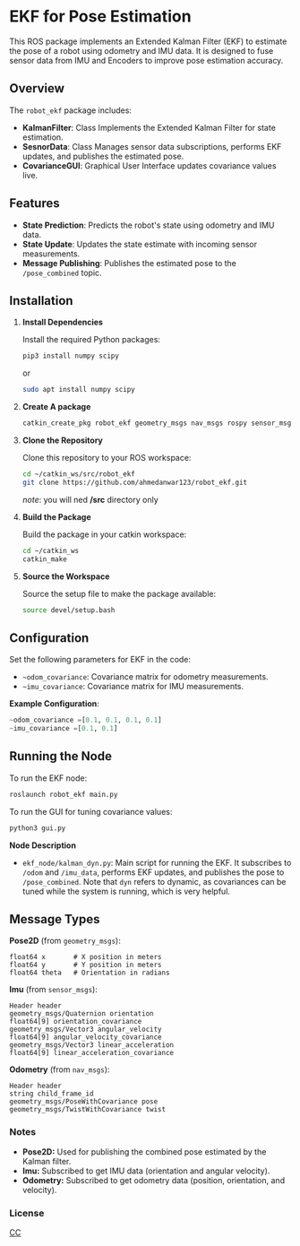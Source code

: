 # EKF for Pose Estimation

This ROS package implements an Extended Kalman Filter (EKF) to estimate the pose of a robot using odometry and IMU data. It is designed to fuse sensor data from IMU and Encoders to improve pose estimation accuracy.

## Overview

The `robot_ekf` package includes:

- **KalmanFilter**: Class Implements the Extended Kalman Filter for state estimation.
- **SesnorData**: Class Manages sensor data subscriptions, performs EKF updates, and publishes the estimated pose.
- **CovarianceGUI**: Graphical User Interface updates covariance values live.

## Features

- **State Prediction**: Predicts the robot's state using odometry and IMU data.
- **State Update**: Updates the state estimate with incoming sensor measurements.
- **Message Publishing**: Publishes the estimated pose to the `/pose_combined` topic.

## Installation

1. **Install Dependencies**

   Install the required Python packages:
   ```bash
   pip3 install numpy scipy
   ```
   or
   ```bash
   sudo apt install numpy scipy
   ```

2. **Create A package**
   ```bash
   catkin_create_pkg robot_ekf geometry_msgs nav_msgs rospy sensor_msgs std_msgs
   ```
3. **Clone the Repository**

   Clone this repository to your ROS workspace:
   ```bash
   cd ~/catkin_ws/src/robot_ekf
   git clone https://github.com/ahmedanwar123/robot_ekf.git
   ```
      *note*: you will ned **/src** directory only
4. **Build the Package**

   Build the package in your catkin workspace:
   ```bash
   cd ~/catkin_ws
   catkin_make
   ```

5. **Source the Workspace**

   Source the setup file to make the package available:
   ```bash
   source devel/setup.bash
   ```

## Configuration

Set the following parameters for EKF in the code:

- `~odom_covariance`: Covariance matrix for odometry measurements.
- `~imu_covariance`: Covariance matrix for IMU measurements.

**Example Configuration**:
```python
~odom_covariance =[0.1, 0.1, 0.1, 0.1]
~imu_covariance =[0.1, 0.1]
```

## Running the Node

To run the EKF node:
```bash
roslaunch robot_ekf main.py
```

To run the GUI for tuning covariance values:
```bash
python3 gui.py
```

**Node Description**

- `ekf_node/kalman_dyn.py`: Main script for running the EKF. It subscribes to `/odom` and `/imu_data`, performs EKF updates, and publishes the pose to `/pose_combined`. Note that `dyn` refers to dynamic, as covariances can be tuned while the system is running, which is very helpful.

## Message Types

**Pose2D** (from `geometry_msgs`):
```plaintext
float64 x       # X position in meters
float64 y       # Y position in meters
float64 theta   # Orientation in radians
```

**Imu** (from `sensor_msgs`):
```plaintext
Header header
geometry_msgs/Quaternion orientation
float64[9] orientation_covariance
geometry_msgs/Vector3 angular_velocity
float64[9] angular_velocity_covariance
geometry_msgs/Vector3 linear_acceleration
float64[9] linear_acceleration_covariance
```

**Odometry** (from `nav_msgs`):
```plaintext
Header header
string child_frame_id
geometry_msgs/PoseWithCovariance pose
geometry_msgs/TwistWithCovariance twist
```

### Notes

- **Pose2D:** Used for publishing the combined pose estimated by the Kalman filter.
- **Imu:** Subscribed to get IMU data (orientation and angular velocity).
- **Odometry:** Subscribed to get odometry data (position, orientation, and velocity).

### License
[CC](https://creativecommons.org/licenses/by-nc/4.0/legalcode)
